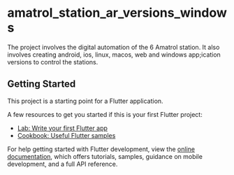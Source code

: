 # amatrol_station_ar_versions_windows

The project involves the digital automation of the 6 Amatrol station. It also involves creating android, ios, linux, macos, web and windows app;ication versions to control the stations.

## Getting Started

This project is a starting point for a Flutter application.

A few resources to get you started if this is your first Flutter project:

- [Lab: Write your first Flutter app](https://docs.flutter.dev/get-started/codelab)
- [Cookbook: Useful Flutter samples](https://docs.flutter.dev/cookbook)

For help getting started with Flutter development, view the
[online documentation](https://docs.flutter.dev/), which offers tutorials,
samples, guidance on mobile development, and a full API reference.
